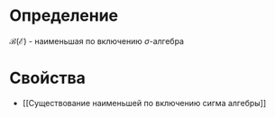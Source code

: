 # Определение
$\mathcal{B}(\mathcal{E})$ - наименьшая по включению $\sigma$-алгебра


# Свойства
+ [[Существование наименьшей по включению сигма алгебры]]